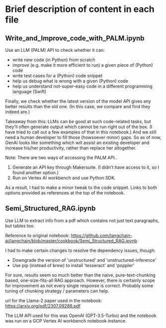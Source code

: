 # Brief description of content in each file

## Write_and_Improve_code_with_PALM.ipynb
Use an LLM (PALM) API to check whether it can:
- write new code (in Python) from scratch
- improve (e.g. make it more efficient to run) a given piece of (Python) code
- write test cases for a (Python) code snippet
- help us debug what is wrong with a given (Python) code
- help us understand not-super-easy code in a different programming language (Swift)

Finally, we check whether the latest version of the model API gives any better results than the old one. (In this case, we compare and find they indeed are.)

Takeaway from this: LLMs can be good at such code-related tasks, but they'll often generate output which cannot be run right out of the box. (I have tried to call out a few examples of that in this notebook.)
And we still need a human developer to fill those (howsoever minor) gaps. So as of now, GenAI looks like something which will assist an existing developer and increase his/her productivity, rather than replace her altogether. 

Note: There are two ways of accessing the PALM API..

1) Generate an API key through Makersuite. (I didn't have access to it, so I found another option.)
2) Run on Vertex AI workbench and use Python SDK.

As a result, I had to make a minor tweak to the code snippet. Links to both options provided as references at the top of the notebook.

## Semi_Structured_RAG.ipynb
Use LLM to extract info from a pdf which contains not just text paragraphs, but tables too.

Reference to original notebook: https://github.com/langchain-ai/langchain/blob/master/cookbook/Semi_Structured_RAG.ipynb

I had to make certain changes to resolve the dependency issues, though:
- Downgrade the version of 'unstructured' and 'unstructured-inference'
- Use pip (instead of brew) to install 'tesseract' and 'poppler'

For sure, results seem so much better than the naive, pure-text-chunking based, one-size-fits-all RAG approach. However, there is certainly scope for improvement as not every single response is correct. Probably some tuning of chunking strategy / parameters can help.

url for the Llama-2 paper used in the notebook: https://arxiv.org/pdf/2307.09288.pdf

The LLM API used for this was OpenAI (GPT-3.5-Turbo) and the notebook was run on a GCP Vertex AI workbench notebook instance.